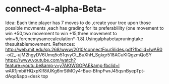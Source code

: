 # connect-4-alpha-Beta-
Idea: Each time player has 7 moves to do ,create your tree upon those possible movments ,each has grading for its preferablility (one movement to win +50,two movement to win +15,three movement to win+5,forenemysamecalculation*-1.8).Usingalphabetapruningtake thesuitablemovement. Refrences: http://web.mit.edu/sp.268/www/2010/connectFourSlides.pdf?fbclid=IwAR0 -oi2_-ujM2hgyDV6Umq5o51qvyCt_BuXhH_Sgkgr518ACuKIQgzmQoSY https://www.youtube.com/watch?feature=youtu.be&amp;v=y7AKtWGOPAE&amp;fbclid=I wAR1jmbifHQxpKIf8iUKg6nrStMOy4-Bue-BfnpFwrJ45qsnByepTpt-dAqo&amp;app=desk top
